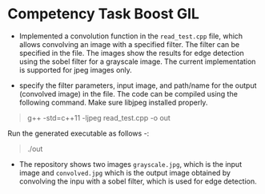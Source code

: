 # Competency Task Boost GIL

- Implemented a convolution function in the `read_test.cpp` file, which allows convolving an image with a specified filter. The filter can be specified in the file. The images show the results for edge detection using the sobel filter for a grayscale image. The current implementation is supported for jpeg images only. 

- specify the filter parameters, input image, and path/name for the output (convolved image) in the file. The code can be compiled using the following command. Make sure libjpeg installed properly.
> g++ -std=c++11 -ljpeg read_test.cpp -o out          


Run the generated executable as follows -:
> ./out     

- The repository shows two images `grayscale.jpg`, which is the input image and `convolved.jpg` which is the output image obtained by convolving the inpu with a sobel filter, which is used for edge detection. 


